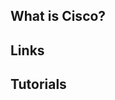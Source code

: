 ## What is Cisco?

## Links

## Tutorials

<!-- Embedded links -->
[1]: https://github.com/nchristie/tech_notes/blob/master/x/xxx.md

